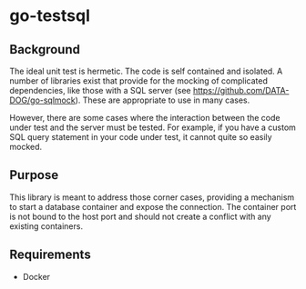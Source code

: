 # go-testsql

## Background

The ideal unit test is hermetic. The code is self contained and isolated.  A 
number of libraries exist that provide for the mocking of complicated 
dependencies, like those with a SQL server (see 
https://github.com/DATA-DOG/go-sqlmock).  These are appropriate to use in many
cases.

However, there are some cases where the interaction between the code under test
and the server must be tested.  For example, if you have a custom SQL query
statement in your code under test, it cannot quite so easily mocked.

## Purpose

This library is meant to address those corner cases, providing a mechanism
to start a database container and expose the connection.  The container
port is not bound to the host port and should not create a conflict
with any existing containers.

## Requirements

* Docker